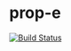prop-e
======

[![Build Status](https://travis-ci.org/valepresente/prop-e.svg)](https://travis-ci.org/valepresente/prop-e)
